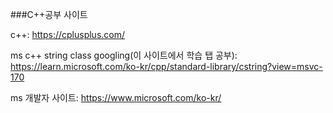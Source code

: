###C++공부 사이트

c++: https://cplusplus.com/ 

ms c++ string class googling(이 사이트에서 학습 탭 공부): https://learn.microsoft.com/ko-kr/cpp/standard-library/cstring?view=msvc-170 

ms 개발자 사이트: https://www.microsoft.com/ko-kr/ 
